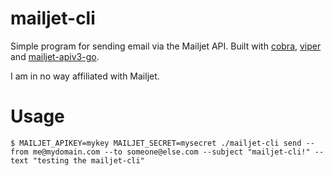 # mailjet-cli

Simple program for sending email via the Mailjet API. Built with [cobra](https://github.com/spf13/cobra),
[viper](https://github.com/spf13/viper) and [mailjet-apiv3-go](https://github.com/mailjet/mailjet-apiv3-go).

I am in no way affiliated with Mailjet.

# Usage
`$ MAILJET_APIKEY=mykey MAILJET_SECRET=mysecret ./mailjet-cli send --from me@mydomain.com --to someone@else.com
--subject "mailjet-cli!" --text "testing the mailjet-cli" `